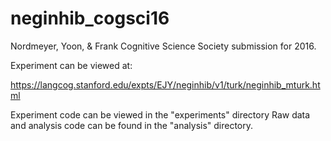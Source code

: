 neginhib_cogsci16
=================

Nordmeyer, Yoon, & Frank Cognitive Science Society submission for 2016.

Experiment can be viewed at:

https://langcog.stanford.edu/expts/EJY/neginhib/v1/turk/neginhib_mturk.html

Experiment code can be viewed in the "experiments" directory
Raw data and analysis code can be found in the "analysis" directory.  
